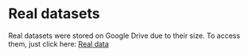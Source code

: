 # Real datasets
Real datasets were stored on Google Drive due to their size. To access them, just click here: [Real data](https://drive.google.com/drive/folders/1dZ7XoZsEBwhiIULMwPtp19oUu3e0hQqV?usp=sharing)
